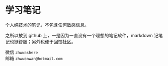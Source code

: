 # 学习笔记

个人纯技术的笔记，不包含任何敏感信息。

之所以放到 github 上，一是因为一直没有一个理想的笔记软件，markdown 记笔记也挺舒服；另外也便于回馈社区。

微信 `zhwwashere`     
邮箱 `zhwwanwan@hotmail.com`